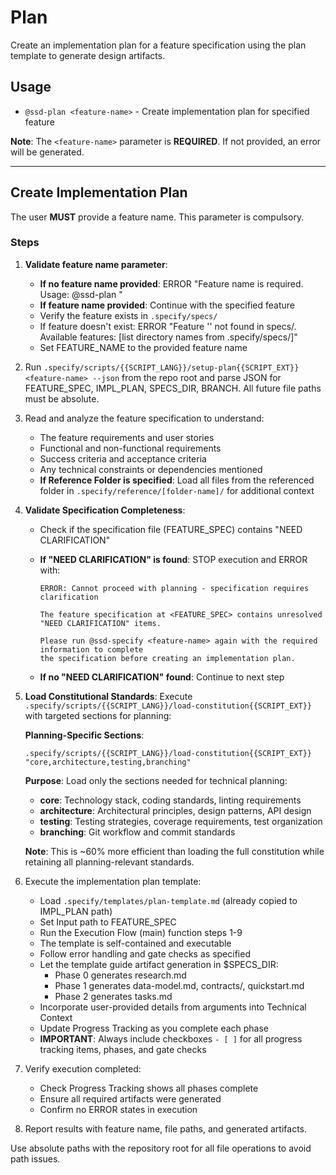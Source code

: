 <!--
Copyright (c) Github Speckit
MIT License
-->

# Plan

Create an implementation plan for a feature specification using the plan template to generate design artifacts.

## Usage

- `@ssd-plan <feature-name>` - Create implementation plan for specified feature

**Note**: The `<feature-name>` parameter is **REQUIRED**. If not provided, an error will be generated.

---

## Create Implementation Plan

The user **MUST** provide a feature name. This parameter is compulsory.

### Steps

1. **Validate feature name parameter**:

   - **If no feature name provided**: ERROR "Feature name is required. Usage: @ssd-plan <feature-name>"
   - **If feature name provided**: Continue with the specified feature
   - Verify the feature exists in `.specify/specs/`
   - If feature doesn't exist: ERROR "Feature '<feature-name>' not found in specs/. Available features: [list directory names from .specify/specs/]"
   - Set FEATURE_NAME to the provided feature name

2. Run `.specify/scripts/{{SCRIPT_LANG}}/setup-plan{{SCRIPT_EXT}} <feature-name> --json` from the repo root and parse JSON for FEATURE_SPEC, IMPL_PLAN, SPECS_DIR, BRANCH. All future file paths must be absolute.

3. Read and analyze the feature specification to understand:

   - The feature requirements and user stories
   - Functional and non-functional requirements
   - Success criteria and acceptance criteria
   - Any technical constraints or dependencies mentioned
   - **If Reference Folder is specified**: Load all files from the referenced folder in `.specify/reference/[folder-name]/` for additional context

4. **Validate Specification Completeness**:

   - Check if the specification file (FEATURE_SPEC) contains "NEED CLARIFICATION"
   - **If "NEED CLARIFICATION" is found**: STOP execution and ERROR with:

     ```
     ERROR: Cannot proceed with planning - specification requires clarification

     The feature specification at <FEATURE_SPEC> contains unresolved "NEED CLARIFICATION" items.

     Please run @ssd-specify <feature-name> again with the required information to complete
     the specification before creating an implementation plan.
     ```

   - **If no "NEED CLARIFICATION" found**: Continue to next step

5. **Load Constitutional Standards**: Execute `.specify/scripts/{{SCRIPT_LANG}}/load-constitution{{SCRIPT_EXT}}` with targeted sections for planning:

   **Planning-Specific Sections**:

   ```{{SCRIPT_LANG}}
   .specify/scripts/{{SCRIPT_LANG}}/load-constitution{{SCRIPT_EXT}} "core,architecture,testing,branching"
   ```

   **Purpose**: Load only the sections needed for technical planning:

   - **core**: Technology stack, coding standards, linting requirements
   - **architecture**: Architectural principles, design patterns, API design
   - **testing**: Testing strategies, coverage requirements, test organization
   - **branching**: Git workflow and commit standards

   **Note**: This is ~60% more efficient than loading the full constitution while retaining all planning-relevant standards.

6. Execute the implementation plan template:

   - Load `.specify/templates/plan-template.md` (already copied to IMPL_PLAN path)
   - Set Input path to FEATURE_SPEC
   - Run the Execution Flow (main) function steps 1-9
   - The template is self-contained and executable
   - Follow error handling and gate checks as specified
   - Let the template guide artifact generation in $SPECS_DIR:
     - Phase 0 generates research.md
     - Phase 1 generates data-model.md, contracts/, quickstart.md
     - Phase 2 generates tasks.md
   - Incorporate user-provided details from arguments into Technical Context
   - Update Progress Tracking as you complete each phase
   - **IMPORTANT**: Always include checkboxes `- [ ]` for all progress tracking items, phases, and gate checks

7. Verify execution completed:

   - Check Progress Tracking shows all phases complete
   - Ensure all required artifacts were generated
   - Confirm no ERROR states in execution

8. Report results with feature name, file paths, and generated artifacts.

Use absolute paths with the repository root for all file operations to avoid path issues.
